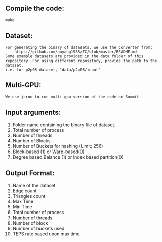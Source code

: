 ## Compile the code:
    make

## Dataset:
    For generating the binary of datasets, we use the converter from:
        https://github.com/huyang1988/TC/blob/master/README.md
    Some example datasets are provided in the data folder of this repository. For using different repository, provide the path to the dataset.
    i.e. for p2p08 dataset, "data/p2p08/input"

## Multi-GPU:
    We use jsrun to run multi-gpu version of the code on Summit.

## Input arguments: 
1. Folder name containing the binary file of dataset. 
2. Total number of process 
3. Number of threads 
4. Number of Blocks 
5. Number of Buckets for hashing (Limit: 256) 
6. Block-based (1) or Warp-based(0) 
7. Degree based Balance (1) or Index based partition(0)

## Output Format: 
1. Name of the dataset 
2. Edge count 
3. Triangles count 
4. Max Time 
5. Min Time 
6. Total number of process 
7. Number of threads 
8. Number of block 
9. Number of buckets used 
10. TEPS rate based upon max time
